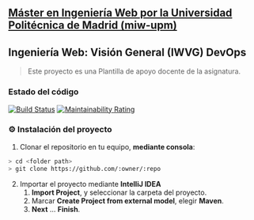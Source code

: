 ## [Máster en Ingeniería Web por la Universidad Politécnica de Madrid (miw-upm)](http://miw.etsisi.upm.es)
## Ingeniería Web: Visión General (IWVG) DevOps
> Este proyecto es una Plantilla de apoyo docente de la asignatura.

### Estado del código
[![Build Status](https://travis-ci.org/mbendohhoulaouini/iwvg-devops-mohammed-bendohhou.svg?branch=develop)](https://travis-ci.org/mbendohhoulaouini/iwvg-devops-mohammed-bendohhou)
[![Maintainability Rating](https://sonarcloud.io/api/project_badges/measure?project=mbendohhoulaouini%3Aiwvg-devops-mohammed-bendohhou&metric=sqale_rating)](https://sonarcloud.io/dashboard?id=mbendohhoulaouini%3Aiwvg-devops-mohammed-bendohhou)

### :gear: Instalación del proyecto
1. Clonar el repositorio en tu equipo, **mediante consola**:
```sh
> cd <folder path>
> git clone https://github.com/:owner/:repo
```
2. Importar el proyecto mediante **IntelliJ IDEA**
   1. **Import Project**, y seleccionar la carpeta del proyecto.
   1. Marcar **Create Project from external model**, elegir **Maven**.
   1. **Next** … **Finish**.
   
